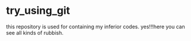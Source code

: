 # try_using_git
this repository is used for containing my inferior codes.
yes!!!here you can see all kinds of rubbish.

